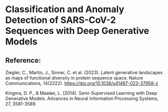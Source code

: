 # Classification and Anomaly Detection of SARS-CoV-2 Sequences with Deep Generative Models




## Reference:

Ziegler, C., Martin, J., Sinner, C. et al. (2023). Latent generative landscapes as maps of functional diversity in protein sequence space. Nature Communications, 14(2222). https://doi.org/10.1038/s41467-023-37958-z

Kingma, D. P., & Maaløe, L. (2014). Semi-Supervised Learning with Deep Generative Models. Advances in Neural Information Processing Systems, 27, 3581-3589.

